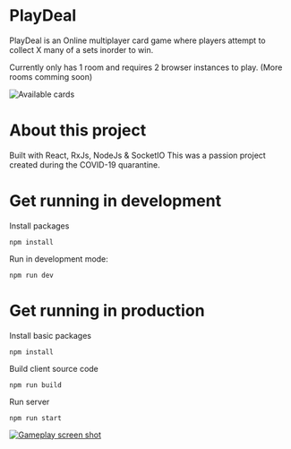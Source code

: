 # PlayDeal

PlayDeal is an Online multiplayer card game where players attempt to collect X many of a sets inorder to win.

Currently only has 1 room and requires 2 browser instances to play. (More rooms comming soon)

![Available cards](https://i.ibb.co/sW0V0m7/PlayDeal.png)

# About this project

Built with React, RxJs, NodeJs & SocketIO
This was a passion project created during the COVID-19 quarantine.

# Get running in development

Install packages

    npm install

Run in development mode:

    npm run dev

# Get running in production

Install basic packages

    npm install

Build client source code

    npm run build

Run server

    npm run start

[
![Gameplay screen shot](https://i.ibb.co/W03H335/screenshot.png)
](https://i.ibb.co/W03H335/screenshot.png)
